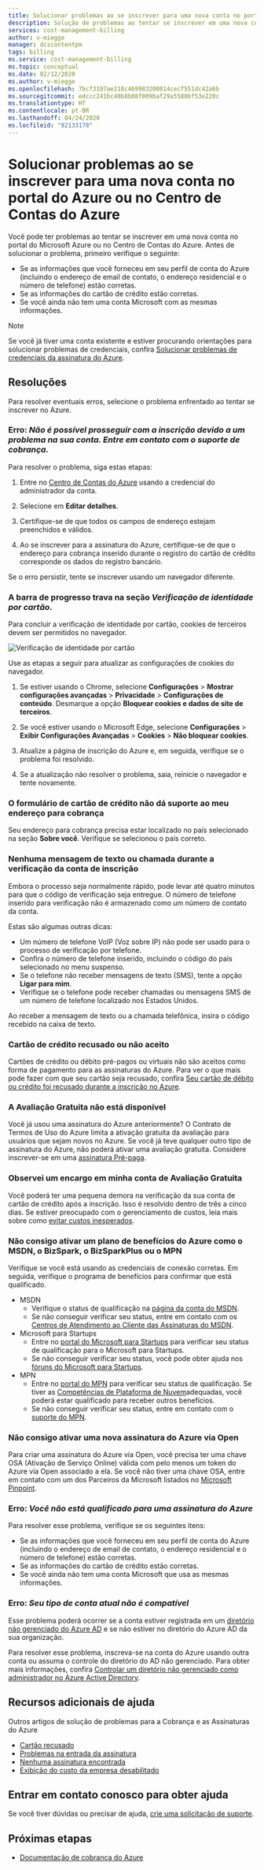 ```yaml
---
title: Solucionar problemas ao se inscrever para uma nova conta no portal do Azure ou no Centro de Contas do Azure
description: Solução de problemas ao tentar se inscrever em uma nova conta no Centro de Contas do portal do Microsoft Azure.
services: cost-management-billing
author: v-miegge
manager: dcscontentpm
tags: billing
ms.service: cost-management-billing
ms.topic: conceptual
ms.date: 02/12/2020
ms.author: v-miegge
ms.openlocfilehash: 7bcf3197ae218c469983200814cecf551dc42a6b
ms.sourcegitcommit: edccc241bc40b8b08f009baf29a5580bf53e220c
ms.translationtype: HT
ms.contentlocale: pt-BR
ms.lasthandoff: 04/24/2020
ms.locfileid: "82133178"
---
```

# <a name="troubleshoot-issues-when-you-sign-up-for-a-new-account-in-azure-portal-or-azure-account-center"></a>Solucionar problemas ao se inscrever para uma nova conta no portal do Azure ou no Centro de Contas do Azure

Você pode ter problemas ao tentar se inscrever em uma nova conta no portal do Microsoft Azure ou no Centro de Contas do Azure. Antes de solucionar o problema, primeiro verifique o seguinte:

- Se as informações que você forneceu em seu perfil de conta do Azure (incluindo o endereço de email de contato, o endereço residencial e o número de telefone) estão corretas.
- Se as informações do cartão de crédito estão corretas.
- Se você ainda não tem uma conta Microsoft com as mesmas informações.

> [!NOTE]
> Se você já tiver uma conta existente e estiver procurando orientações para solucionar problemas de credenciais, confira [Solucionar problemas de credenciais da assinatura do Azure](https://docs.microsoft.com/azure/cost-management-billing/manage/troubleshoot-sign-in-issue).

## <a name="resolutions"></a>Resoluções

Para resolver eventuais erros, selecione o problema enfrentado ao tentar se inscrever no Azure.

### <a name="error-we-cannot-proceed-with-sign-up-due-to-an-issue-with-your-account-please-contact-billing-support"></a>Erro: *Não é possível prosseguir com a inscrição devido a um problema na sua conta. Entre em contato com o suporte de cobrança.*

Para resolver o problema, siga estas etapas:

1. Entre no [Centro de Contas do Azure](https://account.azure.com/Profile) usando a credencial do administrador da conta.

2. Selecione em **Editar detalhes**.

3. Certifique-se de que todos os campos de endereço estejam preenchidos e válidos.

4. Ao se inscrever para a assinatura do Azure, certifique-se de que o endereço para cobrança inserido durante o registro do cartão de crédito corresponde os dados do registro bancário.

Se o erro persistir, tente se inscrever usando um navegador diferente.

### <a name="progress-bar-hangs-in-identity-verification-by-card-section"></a>A barra de progresso trava na seção *Verificação de identidade por cartão*.

Para concluir a verificação de identidade por cartão, cookies de terceiros devem ser permitidos no navegador.

![Verificação de identidade por cartão](./media/troubleshoot-azure-sign-up/identify-verification-by-card.png)

Use as etapas a seguir para atualizar as configurações de cookies do navegador.

1. Se estiver usando o Chrome, selecione **Configurações** > **Mostrar configurações avançadas** > **Privacidade** > **Configurações de conteúdo**. Desmarque a opção **Bloquear cookies e dados de site de terceiros**.

2. Se você estiver usando o Microsoft Edge, selecione **Configurações** > **Exibir Configurações Avançadas** > **Cookies** > **Não bloquear cookies**.

3. Atualize a página de inscrição do Azure e, em seguida, verifique se o problema foi resolvido.

4. Se a atualização não resolver o problema, saia, reinicie o navegador e tente novamente.

### <a name="credit-card-form-doesnt-support-my-billing-address"></a>O formulário de cartão de crédito não dá suporte ao meu endereço para cobrança

Seu endereço para cobrança precisa estar localizado no país selecionado na seção **Sobre você**. Verifique se selecionou o país correto.

### <a name="no-text-messages-or-calls-during-sign-up-account-verification"></a>Nenhuma mensagem de texto ou chamada durante a verificação da conta de inscrição

Embora o processo seja normalmente rápido, pode levar até quatro minutos para que o código de verificação seja entregue. O número de telefone inserido para verificação não é armazenado como um número de contato da conta.

Estas são algumas outras dicas:

- Um número de telefone VoIP (Voz sobre IP) não pode ser usado para o processo de verificação por telefone.
- Confira o número de telefone inserido, incluindo o código do país selecionado no menu suspenso.
- Se o telefone não receber mensagens de texto (SMS), tente a opção **Ligar para mim**.
- Verifique se o telefone pode receber chamadas ou mensagens SMS de um número de telefone localizado nos Estados Unidos.

Ao receber a mensagem de texto ou a chamada telefônica, insira o código recebido na caixa de texto.

### <a name="credit-card-declined-or-not-accepted"></a>Cartão de crédito recusado ou não aceito

Cartões de crédito ou débito pré-pagos ou virtuais não são aceitos como forma de pagamento para as assinaturas do Azure. Para ver o que mais pode fazer com que seu cartão seja recusado, confira [Seu cartão de débito ou crédito foi recusado durante a inscrição no Azure](https://support.microsoft.com/help/4042960).

### <a name="free-trial-is-not-available"></a>A Avaliação Gratuita não está disponível

Você já usou uma assinatura do Azure anteriormente? O Contrato de Termos de Uso do Azure limita a ativação gratuita da avaliação para usuários que sejam novos no Azure. Se você já teve qualquer outro tipo de assinatura do Azure, não poderá ativar uma avaliação gratuita. Considere inscrever-se em uma [assinatura Pré-paga](https://azure.microsoft.com/offers/ms-azr-0003p/).

### <a name="i-saw-a-charge-on-my-free-trial-account"></a>Observei um encargo em minha conta de Avaliação Gratuita

Você poderá ter uma pequena demora na verificação da sua conta de cartão de crédito após a inscrição. Isso é resolvido dentro de três a cinco dias. Se estiver preocupado com o gerenciamento de custos, leia mais sobre como [evitar custos inesperados](getting-started.md).

### <a name="cant-activate-azure-benefit-plan-like-msdn-bizspark-bizsparkplus-or-mpn"></a>Não consigo ativar um plano de benefícios do Azure como o MSDN, o BizSpark, o BizSparkPlus ou o MPN

Verifique se você está usando as credenciais de conexão corretas. Em seguida, verifique o programa de benefícios para confirmar que está qualificado.

- MSDN
  - Verifique o status de qualificação na [página da conta do MSDN](https://msdn.microsoft.com/subscriptions/manage/default.aspx).
  - Se não conseguir verificar seu status, entre em contato com os [Centros de Atendimento ao Cliente das Assinaturas do MSDN](https://msdn.microsoft.com/library/aa493452.aspx).
- Microsoft para Startups
  - Entre no [portal do Microsoft para Startups](https://startups.microsoft.com/#start-two) para verificar seu status de qualificação para o Microsoft para Startups.
  - Se não conseguir verificar seu status, você pode obter ajuda nos [fóruns do Microsoft para Startups](https://www.microsoftpartnercommunity.com/t5/Microsoft-for-Startups/ct-p/Microsoft_Startups).
- MPN
  - Entre no [portal do MPN](https://mspartner.microsoft.com/Pages/Locale.aspx) para verificar seu status de qualificação. Se tiver as [Competências de Plataforma de Nuvem](https://mspartner.microsoft.com/pages/membership/cloud-platform-competency.aspx)adequadas, você poderá estar qualificado para receber outros benefícios.
  - Se não conseguir verificar seu status, entre em contato com o [suporte do MPN](https://mspartner.microsoft.com/Pages/Support/Premium/contact-support.aspx).

### <a name="cant-activate-new-azure-in-open-subscription"></a>Não consigo ativar uma nova assinatura do Azure via Open

Para criar uma assinatura do Azure via Open, você precisa ter uma chave OSA (Ativação de Serviço Online) válida com pelo menos um token do Azure via Open associado a ela. Se você não tiver uma chave OSA, entre em contato com um dos Parceiros da Microsoft listados no [Microsoft Pinpoint](https://pinpoint.microsoft.com/).

### <a name="error-you-are-not-eligible-for-an-azure-subscription"></a>Erro: *Você não está qualificado para uma assinatura do Azure*

Para resolver esse problema, verifique se os seguintes itens:

- Se as informações que você forneceu em seu perfil de conta do Azure (incluindo o endereço de email de contato, o endereço residencial e o número de telefone) estão corretas.
- Se as informações do cartão de crédito estão corretas.
- Se você ainda não tem uma conta Microsoft que usa as mesmas informações.

### <a name="error-your-current-account-type-is-not-supported"></a>Erro: *Seu tipo de conta atual não é compatível*

Esse problema poderá ocorrer se a conta estiver registrada em um [diretório não gerenciado do Azure AD](../../active-directory/users-groups-roles/directory-self-service-signup.md) e se não estiver no diretório do Azure AD da sua organização.

Para resolver esse problema, inscreva-se na conta do Azure usando outra conta ou assuma o controle do diretório do AD não gerenciado. Para obter mais informações, confira [Controlar um diretório não gerenciado como administrador no Azure Active Directory](../../active-directory/users-groups-roles/domains-admin-takeover.md).

## <a name="additional-help-resources"></a>Recursos adicionais de ajuda

Outros artigos de solução de problemas para a Cobrança e as Assinaturas do Azure

- [Cartão recusado](troubleshoot-declined-card.md)
- [Problemas na entrada da assinatura](troubleshoot-sign-in-issue.md)
- [Nenhuma assinatura encontrada](no-subscriptions-found.md)
- [Exibição do custo da empresa desabilitado](enterprise-mgmt-grp-troubleshoot-cost-view.md)

## <a name="contact-us-for-help"></a>Entrar em contato conosco para obter ajuda

Se você tiver dúvidas ou precisar de ajuda, [crie uma solicitação de suporte](https://ms.portal.azure.com/#blade/Microsoft_Azure_Support/HelpAndSupportBlade/newsupportrequest).

## <a name="next-steps"></a>Próximas etapas

- [Documentação de cobrança do Azure](../../billing/index.md)
